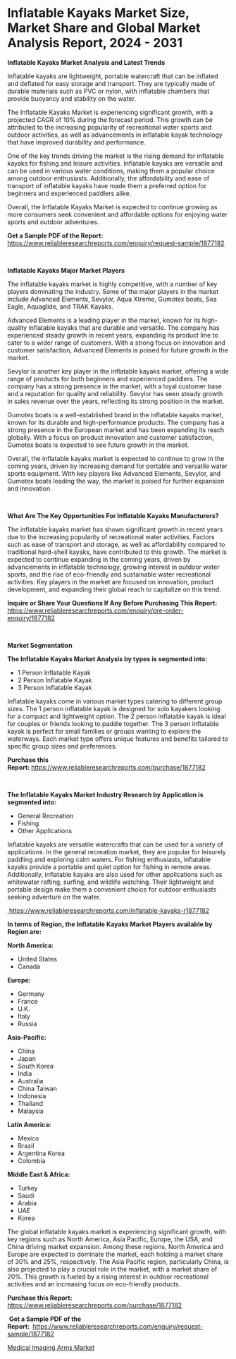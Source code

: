 <p><h1>Inflatable Kayaks Market Size, Market Share and Global Market Analysis Report, 2024 - 2031</h1></p><p><strong>Inflatable Kayaks Market Analysis and Latest Trends</strong></p>
<p><p>Inflatable kayaks are lightweight, portable watercraft that can be inflated and deflated for easy storage and transport. They are typically made of durable materials such as PVC or nylon, with inflatable chambers that provide buoyancy and stability on the water.</p><p>The Inflatable Kayaks Market is experiencing significant growth, with a projected CAGR of 10% during the forecast period. This growth can be attributed to the increasing popularity of recreational water sports and outdoor activities, as well as advancements in inflatable kayak technology that have improved durability and performance.</p><p>One of the key trends driving the market is the rising demand for inflatable kayaks for fishing and leisure activities. Inflatable kayaks are versatile and can be used in various water conditions, making them a popular choice among outdoor enthusiasts. Additionally, the affordability and ease of transport of inflatable kayaks have made them a preferred option for beginners and experienced paddlers alike.</p><p>Overall, the Inflatable Kayaks Market is expected to continue growing as more consumers seek convenient and affordable options for enjoying water sports and outdoor adventures.</p></p>
<p><strong>Get a Sample PDF of the Report:&nbsp;</strong> <a href="https://www.reliableresearchreports.com/enquiry/request-sample/1877182">https://www.reliableresearchreports.com/enquiry/request-sample/1877182</a></p>
<p>&nbsp;</p>
<p><strong>Inflatable Kayaks Major Market Players</strong></p>
<p><p>The inflatable kayaks market is highly competitive, with a number of key players dominating the industry. Some of the major players in the market include Advanced Elements, Sevylor, Aqua Xtreme, Gumotex boats, Sea Eagle, Aquaglide, and TRAK Kayaks. </p><p>Advanced Elements is a leading player in the market, known for its high-quality inflatable kayaks that are durable and versatile. The company has experienced steady growth in recent years, expanding its product line to cater to a wider range of customers. With a strong focus on innovation and customer satisfaction, Advanced Elements is poised for future growth in the market.</p><p>Sevylor is another key player in the inflatable kayaks market, offering a wide range of products for both beginners and experienced paddlers. The company has a strong presence in the market, with a loyal customer base and a reputation for quality and reliability. Sevylor has seen steady growth in sales revenue over the years, reflecting its strong position in the market.</p><p>Gumotex boats is a well-established brand in the inflatable kayaks market, known for its durable and high-performance products. The company has a strong presence in the European market and has been expanding its reach globally. With a focus on product innovation and customer satisfaction, Gumotex boats is expected to see future growth in the market.</p><p>Overall, the inflatable kayaks market is expected to continue to grow in the coming years, driven by increasing demand for portable and versatile water sports equipment. With key players like Advanced Elements, Sevylor, and Gumotex boats leading the way, the market is poised for further expansion and innovation.</p></p>
<p>&nbsp;</p>
<p><strong>What Are The Key Opportunities For Inflatable Kayaks Manufacturers?</strong></p>
<p><p>The inflatable kayaks market has shown significant growth in recent years due to the increasing popularity of recreational water activities. Factors such as ease of transport and storage, as well as affordability compared to traditional hard-shell kayaks, have contributed to this growth. The market is expected to continue expanding in the coming years, driven by advancements in inflatable technology, growing interest in outdoor water sports, and the rise of eco-friendly and sustainable water recreational activities. Key players in the market are focused on innovation, product development, and expanding their global reach to capitalize on this trend.</p></p>
<p><strong>Inquire or Share Your Questions If Any Before Purchasing This Report:</strong> <a href="https://www.reliableresearchreports.com/enquiry/pre-order-enquiry/1877182">https://www.reliableresearchreports.com/enquiry/pre-order-enquiry/1877182</a></p>
<p>&nbsp;</p>
<p><strong>Market Segmentation</strong></p>
<p><strong>The Inflatable Kayaks Market Analysis by types is segmented into:</strong></p>
<p><ul><li>1 Person Inflatable Kayak</li><li>2 Person Inflatable Kayak</li><li>3 Person Inflatable Kayak</li></ul></p>
<p><p>Inflatable kayaks come in various market types catering to different group sizes. The 1 person inflatable kayak is designed for solo kayakers looking for a compact and lightweight option. The 2 person inflatable kayak is ideal for couples or friends looking to paddle together. The 3 person inflatable kayak is perfect for small families or groups wanting to explore the waterways. Each market type offers unique features and benefits tailored to specific group sizes and preferences.</p></p>
<p><strong>Purchase this Report:&nbsp;</strong><a href="https://www.reliableresearchreports.com/purchase/1877182">https://www.reliableresearchreports.com/purchase/1877182</a></p>
<p>&nbsp;</p>
<p><strong>The Inflatable Kayaks Market Industry Research by Application is segmented into:</strong></p>
<p><ul><li>General Recreation</li><li>Fishing</li><li>Other Applications</li></ul></p>
<p><p>Inflatable kayaks are versatile watercrafts that can be used for a variety of applications. In the general recreation market, they are popular for leisurely paddling and exploring calm waters. For fishing enthusiasts, inflatable kayaks provide a portable and quiet option for fishing in remote areas. Additionally, inflatable kayaks are also used for other applications such as whitewater rafting, surfing, and wildlife watching. Their lightweight and portable design make them a convenient choice for outdoor enthusiasts seeking adventure on the water.</p></p>
<p><a href="https://www.reliableresearchreports.com/inflatable-kayaks-r1877182">&nbsp;https://www.reliableresearchreports.com/inflatable-kayaks-r1877182</a></p>
<p><strong>In terms of Region, the Inflatable Kayaks Market Players available by Region are:</strong></p>
<p>
    <p> <strong> North America: </strong>
        <ul>
            <li>United States</li>
            <li>Canada</li>
        </ul>
        </p> 
    <p> <strong> Europe: </strong>
        <ul>
            <li>Germany</li>
            <li>France</li>
            <li>U.K.</li>
            <li>Italy</li>
            <li>Russia</li>
        </ul>
        </p> 
    <p> <strong> Asia-Pacific: </strong>
        <ul>
            <li>China</li>
            <li>Japan</li>
            <li>South Korea</li>
            <li>India</li>
            <li>Australia</li>
            <li>China Taiwan</li>
            <li>Indonesia</li>
            <li>Thailand</li>
            <li>Malaysia</li>
        </ul>
        </p> 
    <p> <strong> Latin America: </strong>
        <ul>
            <li>Mexico</li>
            <li>Brazil</li>
            <li>Argentina Korea</li>
            <li>Colombia</li>
        </ul>
        </p> 
    <p> <strong> Middle East & Africa: </strong>
        <ul>
            <li>Turkey</li>
            <li>Saudi</li>
            <li>Arabia</li>
            <li>UAE</li>
            <li>Korea</li>
        </ul>
    </p>
    </p>
<p><p>The global inflatable kayaks market is experiencing significant growth, with key regions such as North America, Asia Pacific, Europe, the USA, and China driving market expansion. Among these regions, North America and Europe are expected to dominate the market, each holding a market share of 30% and 25%, respectively. The Asia Pacific region, particularly China, is also projected to play a crucial role in the market, with a market share of 20%. This growth is fueled by a rising interest in outdoor recreational activities and an increasing focus on eco-friendly products.</p></p>
<p><strong>Purchase this Report: </strong><a href="https://www.reliableresearchreports.com/purchase/1877182">https://www.reliableresearchreports.com/purchase/1877182</a></p>
<p>&nbsp;<strong>Get a Sample PDF of the Report:&nbsp;&nbsp;</strong><a href="https://www.reliableresearchreports.com/enquiry/request-sample/1877182">https://www.reliableresearchreports.com/enquiry/request-sample/1877182</a></p>
<p><strong></strong></p>
<p><p><a href="https://three-jumbo-f6d.notion.site/Medical-Imaging-Arms-Market-The-Key-To-Successful-Business-Strategy-Forecast-Till-2031-38c8ce5c1fe94b5b8ce5453f9bb5ed9e">Medical Imaging Arms Market</a></p></p>